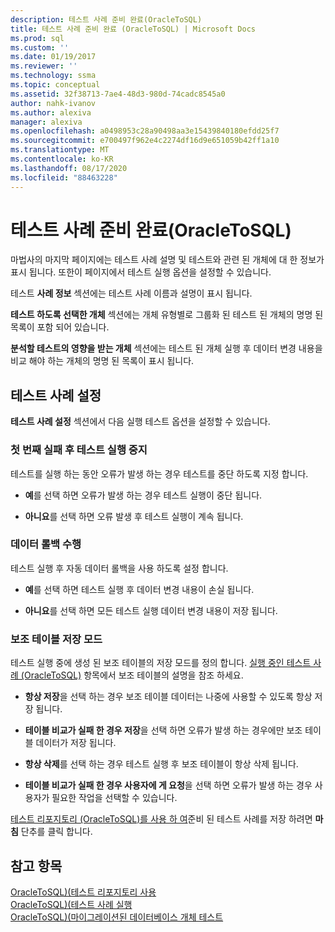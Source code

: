 ```yaml
---
description: 테스트 사례 준비 완료(OracleToSQL)
title: 테스트 사례 준비 완료 (OracleToSQL) | Microsoft Docs
ms.prod: sql
ms.custom: ''
ms.date: 01/19/2017
ms.reviewer: ''
ms.technology: ssma
ms.topic: conceptual
ms.assetid: 32f38713-7ae4-48d3-980d-74cadc8545a0
author: nahk-ivanov
ms.author: alexiva
manager: alexiva
ms.openlocfilehash: a0498953c28a90498aa3e15439840180efdd25f7
ms.sourcegitcommit: e700497f962e4c2274df16d9e651059b42ff1a10
ms.translationtype: MT
ms.contentlocale: ko-KR
ms.lasthandoff: 08/17/2020
ms.locfileid: "88463228"
---
```

# <a name="finishing-test-case-preparation-oracletosql"></a>테스트 사례 준비 완료(OracleToSQL)
마법사의 마지막 페이지에는 테스트 사례 설명 및 테스트와 관련 된 개체에 대 한 정보가 표시 됩니다. 또한이 페이지에서 테스트 실행 옵션을 설정할 수 있습니다.  
  
테스트 **사례 정보** 섹션에는 테스트 사례 이름과 설명이 표시 됩니다.  
  
**테스트 하도록 선택한 개체** 섹션에는 개체 유형별로 그룹화 된 테스트 된 개체의 명명 된 목록이 포함 되어 있습니다.  
  
**분석할 테스트의 영향을 받는 개체** 섹션에는 테스트 된 개체 실행 후 데이터 변경 내용을 비교 해야 하는 개체의 명명 된 목록이 표시 됩니다.  
  
## <a name="test-case-settings"></a>테스트 사례 설정  
**테스트 사례 설정** 섹션에서 다음 실행 테스트 옵션을 설정할 수 있습니다.  
  
### <a name="stop-test-execution-after-first-failure"></a>첫 번째 실패 후 테스트 실행 중지  
테스트를 실행 하는 동안 오류가 발생 하는 경우 테스트를 중단 하도록 지정 합니다.  
  
-   **예**를 선택 하면 오류가 발생 하는 경우 테스트 실행이 중단 됩니다.  
  
-   **아니요**를 선택 하면 오류 발생 후 테스트 실행이 계속 됩니다.  
  
### <a name="perform-data-rollback"></a>데이터 롤백 수행  
테스트 실행 후 자동 데이터 롤백을 사용 하도록 설정 합니다.  
  
-   **예**를 선택 하면 테스트 실행 후 데이터 변경 내용이 손실 됩니다.  
  
-   **아니요**를 선택 하면 모든 테스트 실행 데이터 변경 내용이 저장 됩니다.  
  
### <a name="auxiliary-tables-saving-mode"></a>보조 테이블 저장 모드  
테스트 실행 중에 생성 된 보조 테이블의 저장 모드를 정의 합니다. [실행 중인 테스트 사례 &#40;OracleToSQL&#41;](../../ssma/oracle/running-test-cases-oracletosql.md) 항목에서 보조 테이블의 설명을 참조 하세요.  
  
-   **항상 저장**을 선택 하는 경우 보조 테이블 데이터는 나중에 사용할 수 있도록 항상 저장 됩니다.  
  
-   **테이블 비교가 실패 한 경우 저장**을 선택 하면 오류가 발생 하는 경우에만 보조 테이블 데이터가 저장 됩니다.  
  
-   **항상 삭제**를 선택 하는 경우 테스트 실행 후 보조 테이블이 항상 삭제 됩니다.  
  
-   **테이블 비교가 실패 한 경우 사용자에 게 요청**을 선택 하면 오류가 발생 하는 경우 사용자가 필요한 작업을 선택할 수 있습니다.  
  
[테스트 리포지토리 (OracleToSQL)를 사용 하 여](https://msdn.microsoft.com/f941cce4-d3e3-4aeb-a88a-4f101a97a9f4)준비 된 테스트 사례를 저장 하려면 **마침** 단추를 클릭 합니다.  
  
## <a name="see-also"></a>참고 항목  
[OracleToSQL&#41;&#40;테스트 리포지토리 사용 ](../../ssma/oracle/using-test-repositories-oracletosql.md)  
[OracleToSQL&#41;&#40;테스트 사례 실행 ](../../ssma/oracle/running-test-cases-oracletosql.md)  
[OracleToSQL&#41;&#40;마이그레이션된 데이터베이스 개체 테스트 ](../../ssma/oracle/testing-migrated-database-objects-oracletosql.md)  
  
